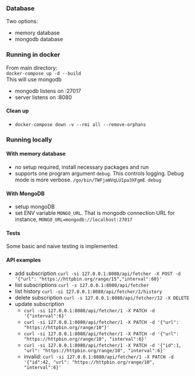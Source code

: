 ### Database
Two options:
* memory database
* mongodb database

### Running in docker
From main directory:<br>
`docker-compose up -d --build`<br>
This will use mongodb
* mongodb listens on :27017
* server listens on :8080

#### Clean up
* `docker-compose down -v --rmi all --remove-orphans`

### Running locally

#### With memory database
* no setup required, install necessary packages and run
* supports one program argument `debug`. This controls logging. Debug mode is more verbose.
    `/go/bin/TWFjaWVqLU1pa3XFgmE debug`

#### With MongoDB
* setup mongoDB
* set ENV variable `MONGO_URL`. That is mongodb connection URL
  for instance, `MONGO_URL=mongodb://localhost:27017`

#### Tests
Some basic and naive testing is implemented.

#### API examples
* add subscription `curl -si 127.0.0.1:8080/api/fetcher -X POST -d '{"url": "https://httpbin.org/range/15","interval":60}'`
* list subscriptions `curl -s 127.0.0.1:8080/api/fetcher`
* list history `curl -si 127.0.0.1:8080/api/fetcher/1/history`
* delete subscription `curl -s 127.0.0.1:8080/api/fetcher/12 -X DELETE`
* update subscription<br>
    * `curl -si 127.0.0.1:8080/api/fetcher/1 -X PATCH -d '{"interval":6}'`<br>
    * `curl -si 127.0.0.1:8080/api/fetcher/1 -X PATCH -d '{"url": "https://httpbin.org/range/10"}'`<br>
    * `curl -si 127.0.0.1:8080/api/fetcher/1 -X PATCH -d '{"url": "https://httpbin.org/range/10", "interval":6}'`<br>
    * `curl -si 127.0.0.1:8080/api/fetcher/1 -X PATCH -d '{"id":1, "url": "https://httpbin.org/range/10", "interval":6}'`<br>
    * invalid: `curl -si 127.0.0.1:8080/api/fetcher/1 -X PATCH -d '{"id":42, "url": "https://httpbin.org/range/10", "interval":6}'`<br>
